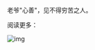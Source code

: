 老爷"心善"，见不得穷苦之人。


阅读更多：


![img](https://chinadigitaltimes.net/chinese/files/2024/06/2024.6.22.png)

